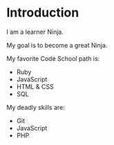 Introduction
============

I am a learner Ninja.

My goal is to become a great Ninja.

My favorite Code School path is:
* Ruby
* JavaScript
* HTML & CSS
* SQL

My deadly skills are:
* Git
* JavaScript
* PHP
